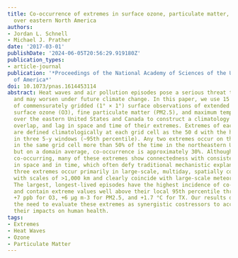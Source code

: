 ```yaml
---
title: Co-occurrence of extremes in surface ozone, particulate matter, and temperature
  over eastern North America
authors:
- Jordan L. Schnell
- Michael J. Prather
date: '2017-03-01'
publishDate: '2024-06-05T20:56:29.919180Z'
publication_types:
- article-journal
publication: '*Proceedings of the National Academy of Sciences of the United States
  of America*'
doi: 10.1073/pnas.1614453114
abstract: Heat waves and air pollution episodes pose a serious threat to human health
  and may worsen under future climate change. In this paper, we use 15 years (1999-2013)
  of commensurately gridded (1° × 1°) surface observations of extended summer (April-September)
  surface ozone (O3), fine particulate matter (PM2.5), and maximum temperature (TX)
  over the eastern United States and Canada to construct a climatology of the coincidence,
  overlap, and lag in space and time of their extremes. Extremes of each quantity
  are defined climatologically at each grid cell as the 50 d with the highest values
  in three 5-y windows (∼95th percentile). Any two extremes occur on the same day
  in the same grid cell more than 50% of the time in the northeastern United States,
  but on a domain average, co-occurrence is approximately 30%. Although not exactly
  co-occurring, many of these extremes show connectedness with consistent offsets
  in space and in time, which often defy traditional mechanistic explanations. All
  three extremes occur primarily in large-scale, multiday, spatially connected episodes
  with scales of >1,000 km and clearly coincide with large-scale meteorological features.
  The largest, longest-lived episodes have the highest incidence of co-occurrence
  and contain extreme values well above their local 95th percentile threshold, by
  +7 ppb for O3, +6 μg m-3 for PM2.5, and +1.7 °C for TX. Our results demonstrate
  the need to evaluate these extremes as synergistic costressors to accurately quantify
  their impacts on human health.
tags:
- Extremes
- Heat Waves
- Ozone
- Particulate Matter
---
```

